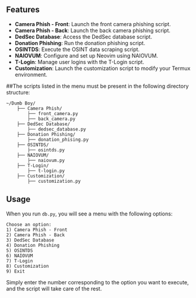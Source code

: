 ## Features

- **Camera Phish - Front**: Launch the front camera phishing script.
- **Camera Phish - Back**: Launch the back camera phishing script.
- **DedSec Database**: Access the DedSec database script.
- **Donation Phishing**: Run the donation phishing script.
- **OSINTDS**: Execute the OSINT data scraping script.
- **NAIOVUM**: Configure and set up Neovim using NAIOVUM.
- **T-Login**: Manage user logins with the T-Login script.
- **Customization**: Launch the customization script to modify your Termux environment.

##The scripts listed in the menu must be present in the following directory structure:

```
~/Dumb Boy/
    ├── Camera Phish/
        ├── front_camera.py
        ├── back_camera.py
    ├── DedSec Database/
        ├── dedsec_database.py
    ├── Donation Phishing/
        ├── donation_phising.py
    ├── OSINTDS/
        ├── osintds.py
    ├── NAIOVUM/
        ├── naiovum.py
    ├── T-Login/
        ├── t-login.py
    ├── Customization/
        ├── customization.py
```

## Usage

When you run `db.py`, you will see a menu with the following options:

```
Choose an option:
1) Camera Phish - Front
2) Camera Phish - Back
3) DedSec Database
4) Donation Phishing
5) OSINTDS
6) NAIOVUM
7) T-Login
8) Customization
9) Exit
```

Simply enter the number corresponding to the option you want to execute, and the script will take care of the rest.
